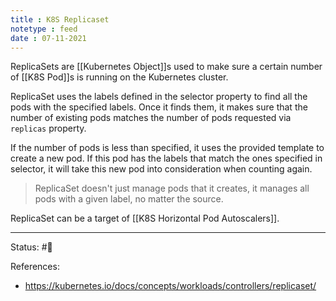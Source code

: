 ```yaml
---
title : K8S Replicaset
notetype : feed
date : 07-11-2021
---
```


ReplicaSets are [[Kubernetes Object]]s used to make sure a certain number of [[K8S Pod]]s is running on the Kubernetes cluster.

ReplicaSet uses the labels defined in the selector property to find all the pods with the specified labels. Once it finds them, it makes sure that the number of existing pods matches the number of pods requested via `replicas` property.

If the number of pods is less than specified, it uses the provided template to create a new pod. If this pod has the labels that match the ones specified in selector, it will take this new pod into consideration when counting again.

> ReplicaSet doesn't just manage pods that it creates, it manages all pods with a given label, no matter the source.

ReplicaSet can be a target of [[K8S Horizontal Pod Autoscalers]].

-----

Status: #🌱 

References:
- https://kubernetes.io/docs/concepts/workloads/controllers/replicaset/
